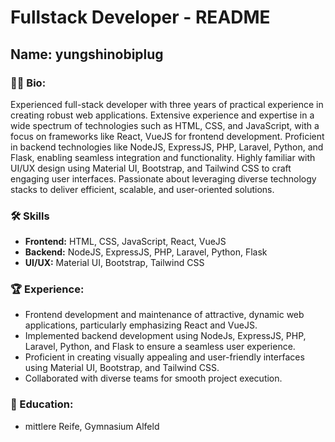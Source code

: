 # Fullstack Developer - README

## Name: yungshinobiplug

### 🙋🏻 Bio:
Experienced full-stack developer with three years of practical experience in creating robust web applications. Extensive experience and expertise in a wide spectrum of technologies such as HTML, CSS, and JavaScript, with a focus on frameworks like React, VueJS for frontend development. Proficient in backend technologies like NodeJS, ExpressJS, PHP, Laravel, Python, and Flask, enabling seamless integration and functionality. Highly familiar with UI/UX design using Material UI, Bootstrap, and Tailwind CSS to craft engaging user interfaces. Passionate about leveraging diverse technology stacks to deliver efficient, scalable, and user-oriented solutions.

### 🛠 Skills
- **Frontend:** HTML, CSS, JavaScript, React, VueJS
- **Backend:** NodeJS, ExpressJS, PHP, Laravel, Python, Flask
- **UI/UX:** Material UI, Bootstrap, Tailwind CSS

### 🏆 Experience:
- Frontend development and maintenance of attractive, dynamic web applications, particularly emphasizing React and VueJS.
- Implemented backend development using NodeJs, ExpressJS, PHP, Laravel, Python, and Flask to ensure a seamless user experience.
- Proficient in creating visually appealing and user-friendly interfaces using Material UI, Bootstrap, and Tailwind CSS.
- Collaborated with diverse teams for smooth project execution.

### 📖 Education:
- mittlere Reife, Gymnasium Alfeld
